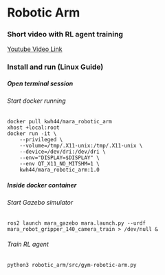 # Robotic Arm

### Short video with RL agent training
[Youtube Video Link](https://youtu.be/p1741WDXQwM)
### Install and run (Linux Guide)
##### Open terminal session
###### Start docker running
```shell script
docker pull kwh44/mara_robotic_arm
xhost +local:root
docker run -it \
    --privileged \
    --volume=/tmp/.X11-unix:/tmp/.X11-unix \
    --device=/dev/dri:/dev/dri \
    --env="DISPLAY=$DISPLAY" \
    --env QT_X11_NO_MITSHM=1 \
    kwh44/mara_robotic_arm:1.0
```
##### Inside docker container
###### Start Gazebo simulator
```shell script
ros2 launch mara_gazebo mara.launch.py --urdf mara_robot_gripper_140_camera_train > /dev/null &
```
###### Train RL agent
```shell script
python3 robotic_arm/src/gym-robotic-arm.py 
```